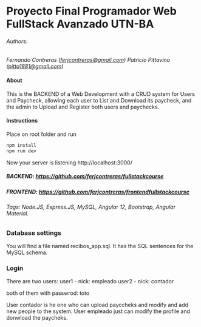 # Proyecto Final Programador Web FullStack Avanzado UTN-BA
###### Authors: 
*Fernando Contreras (ferjcontreras@gmail.com) 
Patricio Pittavino (pitta1881@gmail.com)*

#### About
This is the BACKEND of a Web Development with a CRUD system for Users and Paycheck, allowing each user to List and Download its paycheck, and the admin to Upload and Register both users and paychecks.

#### Instructions
Place on root folder and run

```sh
npm install
npm run dev
```

Now your server is listening http://localhost:3000/

##### BACKEND: https://github.com/ferjcontreras/fullstackcourse
##### FRONTEND: https://github.com/ferjcontreras/frontendfullstackcourse

###### Tags: Node.JS, Express.JS, MySQL, Angular 12, Bootstrap, Angular Material.

### Database settings
You will find a file named recibos_app.sql. It has the SQL sentences for the MySQL schema.

### Login
There are two users:
user1 - nick: empleado
user2 - nick: contador

both of them with passwrod: toto

User contador is he one who can upload payccheks and modify and add new people to the system.
User empleado just can modify the profile and donwload the paycheks.


